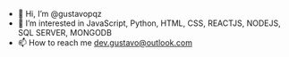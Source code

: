 - 👋 Hi, I’m @gustavopqz
- 👀 I’m interested in JavaScript, Python, HTML, CSS, REACTJS, NODEJS, SQL SERVER, MONGODB
- 📫 How to reach me dev.gustavo@outlook.com

<!---
gustavopqz/gustavopqz is a ✨ special ✨ repository because its `README.md` (this file) appears on your GitHub profile.
You can click the Preview link to take a look at your changes.
--->
